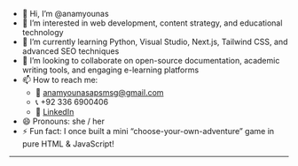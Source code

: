 - 👋 Hi, I’m @anamyounas
- 👀 I’m interested in web development, content strategy, and educational technology
- 🌱 I’m currently learning Python, Visual Studio, Next.js, Tailwind CSS, and advanced SEO techniques
- 💞️ I’m looking to collaborate on open-source documentation, academic writing tools, and engaging e-learning platforms
- 📫 How to reach me:  
  - 📧 anamyounasapsmsg@gmail.com  
  - 📞 +92 336 6900406  
  - 🔗 [LinkedIn](https://www.linkedin.com/in/anam-younas-apsmsg/)
- 😄 Pronouns: she / her
- ⚡ Fun fact: I once built a mini “choose-your-own-adventure” game in pure HTML & JavaScript!

---

<!---
anamyounas/anamyounas is a ✨ special ✨ repository because its `README.md` (this file) appears on your GitHub profile.
You can click the Preview link to take a look at your changes.
--->
